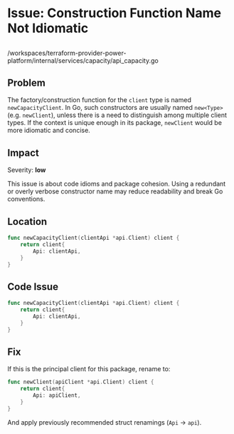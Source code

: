 # Issue: Construction Function Name Not Idiomatic

## 
/workspaces/terraform-provider-power-platform/internal/services/capacity/api_capacity.go

## Problem

The factory/construction function for the `client` type is named `newCapacityClient`. In Go, such constructors are usually named `new<Type>` (e.g. `newClient`), unless there is a need to distinguish among multiple client types. If the context is unique enough in its package, `newClient` would be more idiomatic and concise.

## Impact

Severity: **low**

This issue is about code idioms and package cohesion. Using a redundant or overly verbose constructor name may reduce readability and break Go conventions.

## Location

```go
func newCapacityClient(clientApi *api.Client) client {
    return client{
        Api: clientApi,
    }
}
```

## Code Issue

```go
func newCapacityClient(clientApi *api.Client) client {
    return client{
        Api: clientApi,
    }
}
```

## Fix

If this is the principal client for this package, rename to:

```go
func newClient(apiClient *api.Client) client {
    return client{
        Api: apiClient,
    }
}
```
And apply previously recommended struct renamings (`Api` → `api`).
